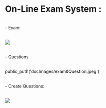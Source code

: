 # On-Line Exam System  :




<br>
- Exam:
<br><br>

![](docImages/exam.jpeg)



<br>
- Questions
<br><br>

public_puth('docImages/exam&Question.jpeg')


<br>
- Create Questions:
<br><br>

![](docImages/createquestion.jpeg)

<br>


